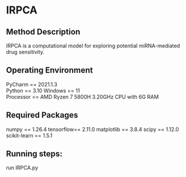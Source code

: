 # IRPCA
## Method Description
IRPCA is a computational model for exploring potential miRNA-mediated drug sensitivity.
## Operating Environment
PyCharm == 2021.1.3  
Python == 3.10
Windows == 11  
Processor == AMD Ryzen 7 5800H 3.20GHz CPU with 6G RAM
## Required Packages
numpy == 1.26.4
tensorflow== 2.11.0
matplotlib == 3.8.4
scipy == 1.12.0
scikit-learn == 1.5.1
## Running steps:
run IRPCA.py


